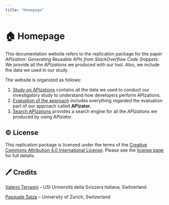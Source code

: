 ```yaml
---
title: "Homepage"
---
```


# 🏠 Homepage

This documentation website refers to the replication package for the paper *APIzation: Generating Reusable APIs from StackOverflow Code Snippets*.
We provide all the *APIzations* we produced with our tool.
Also, we include the data we used in our study.

The website is organized as follows:

1. [Study on APIzations](study) contains all the data we used to conduct our investigatory study to understand how developers perform APIzations.
2. [Evaluation of the approach](evaluation) includes everything regarded the evaluation part of our approach called **APIzator**.
3. [Search APIzations](search) provides a search engine for all the *APIzations* we produced by using *APIzator*.

## ©️ License

This replication package is licensed under the terms of the [Creative Commons Attribution 4.0 International License](http://creativecommons.org/licenses/by/4.0/).
Please see the [license page](license) for full details.

## 🖊️ Credits

[Valerio Terragni](mailto:valerio.terragni@usi.ch) – USI Università della Svizzera italiana, Switzerland

[Pasquale Salza](mailto:salza@ifi.uzh.ch) – University of Zurich, Switzerland
